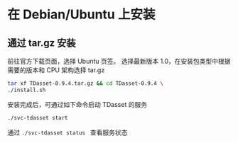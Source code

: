# 在 Debian/Ubuntu 上安装




## 通过 tar.gz 安装
前往官方下载页面，选择 Ubuntu 页签。
选择最新版本 1.0，在安装包类型中根据需要的版本和 CPU 架构选择 tar.gz


 ```bash
tar xf TDasset-0.9.4.tar.gz && cd TDasset-0.9.4 \
./install.sh
```

安装完成后，可通过如下命令启动 TDasset 的服务

 ```bash
./svc-tdasset start 
```

通过 `./svc-tdasset status ` 查看服务状态
